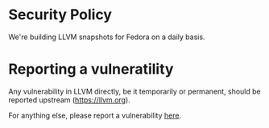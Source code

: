 # Security Policy

We're building LLVM snapshots for Fedora on a daily basis.

# Reporting a vulneratility

Any vulnerability in LLVM directly, be it temporarily or permanent, should be reported upstream (https://llvm.org).

For anything else, please report a vulnerability [here](https://github.com/fedora-llvm-team/llvm-snapshots/security/advisories/new).
